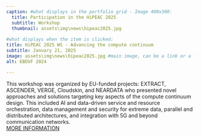 ```yaml
---
caption: #what displays in the portfolio grid - Image 400x300:
  title: Participation in the HiPEAC 2025
  subtitle: Workshop
  thumbnail: assets\img\news\hipeac2025.jpg
  
#what displays when the item is clicked:
title: HiPEAC 2025 WS - Advancing the compute continuum
subtitle: January 21, 2025
image: assets\img\news\hipeac2025.jpg #main image, can be a link or a file in assets/img/portfolio
alt: EBDVF 2024

---
```

This workshop was organized by EU-funded projects: EXTRACT, ASCENDER, VERGE, Cloudskin, and NEARDATA who presented novel approaches and solutions targeting key aspects of the compute continuum design. This included AI and data-driven service and resource orchestration, data management and security for extreme data, parallel and distributed architectures, and integration with 5G and beyond communication networks. 
<br/>
<a href="https://extract-project.eu/event/hipeac-2025-ws-advancing-the-compute-continuum/" target="_blank">MORE INFORMATION</a>




